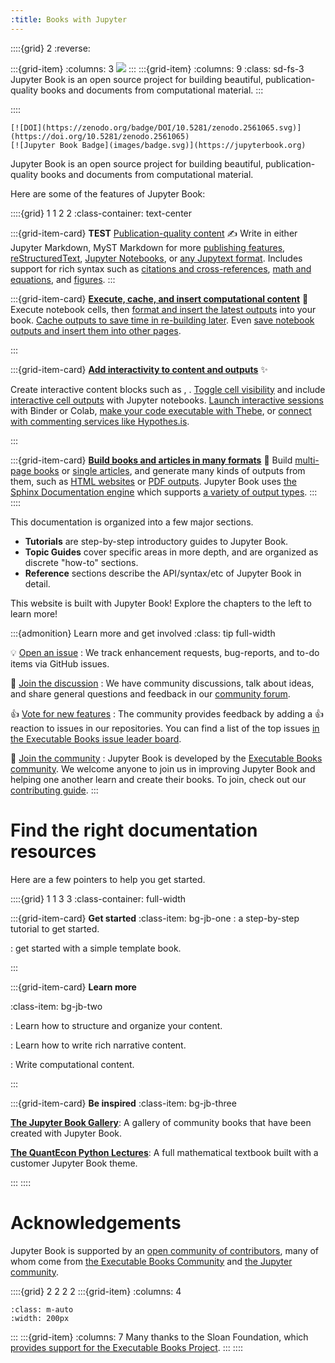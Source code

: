 ```yaml
---
:title: Books with Jupyter
---
```


::::{grid} 2
:reverse:

:::{grid-item}
:columns: 3
<img src="images/logo-square.svg" />
:::
:::{grid-item}
:columns: 9
:class: sd-fs-3
Jupyter Book is an open source project for building beautiful, publication-quality books and documents from computational material.
:::

::::

```{only} html
[![DOI](https://zenodo.org/badge/DOI/10.5281/zenodo.2561065.svg)](https://doi.org/10.5281/zenodo.2561065)
[![Jupyter Book Badge](images/badge.svg)](https://jupyterbook.org)
```

Jupyter Book is an open source project for building beautiful,
publication-quality books and documents from computational material.

Here are some of the features of Jupyter Book:

::::{grid} 1 1 2 2
:class-container: text-center

:::{grid-item-card} **TEST** [Publication-quality content](file-types:markdown) ✍
Write in either Jupyter Markdown, MyST Markdown for more [publishing features](content/myst), [reStructuredText](file-types:rst), [Jupyter Notebooks](file-types:notebooks), or [any Jupytext format](file-types:custom).
Includes support for rich syntax such as [citations and cross-references](content/citations), [math and equations](content/math), and [figures](content/figures).
:::

:::{grid-item-card} **[Execute, cache, and insert computational content](content/execute)** 🚀
Execute notebook cells, then [format and insert the latest outputs](content:code-outputs) into your book.
[Cache outputs to save time in re-building later](execute/cache).
Even [save notebook outputs and insert them into other pages](content:code-outputs:glue).

:::

:::{grid-item-card} **[Add interactivity to content and outputs](interactive/launchbuttons)** ✨

Create interactive content blocks such as [](content:tabs), [](content:dropdowns). [Toggle cell visibility](interactive/hiding) and include [interactive cell outputs](interactive/interactive) with Jupyter notebooks. [Launch interactive sessions](interactive/launchbuttons) with Binder or Colab, [make your code executable with Thebe](launch:thebe), or [connect with commenting services like Hypothes.is](interactive:comments).

:::

:::{grid-item-card} **[Build books and articles in many formats](start/build)** 🎁
Build [multi-page books](structure:book) or [single articles](structure:article), and generate many kinds of outputs from them, such as [HTML websites](start/build) or [PDF outputs](advanced/pdf). Jupyter Book uses [the Sphinx Documentation engine](https://sphinx-doc.org) which supports [a variety of output types](https://www.sphinx-doc.org/en/master/usage/builders/index.html).
:::
::::

This documentation is organized into a few major sections.

- **Tutorials** are step-by-step introductory guides to Jupyter Book.
- **Topic Guides** cover specific areas in more depth, and are organized as discrete "how-to" sections.
- **Reference** sections describe the API/syntax/etc of Jupyter Book in detail.

This website is built with Jupyter Book!
Explore the chapters to the left to learn more!

:::{admonition} Learn more and get involved
:class: tip full-width

💡 [Open an issue](https://github.com/executablebooks/jupyter-book/issues/new/choose)
: We track enhancement requests, bug-reports, and to-do items via GitHub issues.

💬 [Join the discussion](https://github.com/executablebooks/meta/discussions)
: We have community discussions, talk about ideas, and share general questions and feedback in our [community forum](https://github.com/executablebooks/meta/discussions).

👍 [Vote for new features](ebp:feature-note)
: The community provides feedback by adding a 👍 reaction to issues in our repositories.
  You can find a list of the top issues [in the Executable Books issue leader board](ebp:feature-note).

🙌 [Join the community](contribute/intro.md)
: Jupyter Book is developed by the [Executable Books community](https://executablebooks.org).
  We welcome anyone to join us in improving Jupyter Book and helping one another learn and create their books.
  To join, check out our [contributing guide](contribute/intro.md).
:::


# Find the right documentation resources

Here are a few pointers to help you get started.

::::{grid} 1 1 3 3
:class-container: full-width

:::{grid-item-card} **Get started**
:class-item: bg-jb-one
**[](start/your-first-book.md)**: a step-by-step tutorial to get started.

**[](create-a-template-book)**: get started with a simple template book.

:::

:::{grid-item-card} **Learn more**

:class-item: bg-jb-two

**[](structure:index)**: Learn how to structure and organize your content.

**[](content/index.md)**: Learn how to write rich narrative content.

**[](content/executable/index.md)**: Write computational content.

:::

:::{grid-item-card} **Be inspired**
:class-item: bg-jb-three

[**The Jupyter Book Gallery**](http://gallery.jupyterbook.org): A gallery of community books that have been created with Jupyter Book.

[**The QuantEcon Python Lectures**](https://python.quantecon.org/intro.html): A full mathematical textbook built with a customer Jupyter Book theme.

:::
::::

# Acknowledgements

Jupyter Book is supported by an [open community of contributors](https://github.com/executablebooks/jupyter-book/graphs/contributors), many of whom come from [the Executable Books Community](https://executablebooks.org) and [the Jupyter community](https://jupyter.org/community).

::::{grid} 2 2 2 2
:::{grid-item}
:columns: 4
```{image} https://sloan.org/storage/app/media/uploaded-files/Logo-1B-SMALL-Gold-Blue.png
:class: m-auto
:width: 200px
```
:::
:::{grid-item}
:columns: 7
Many thanks to the Sloan Foundation, which [provides support for the Executable Books Project](https://sloan.org/grant-detail/9231).
:::
::::
